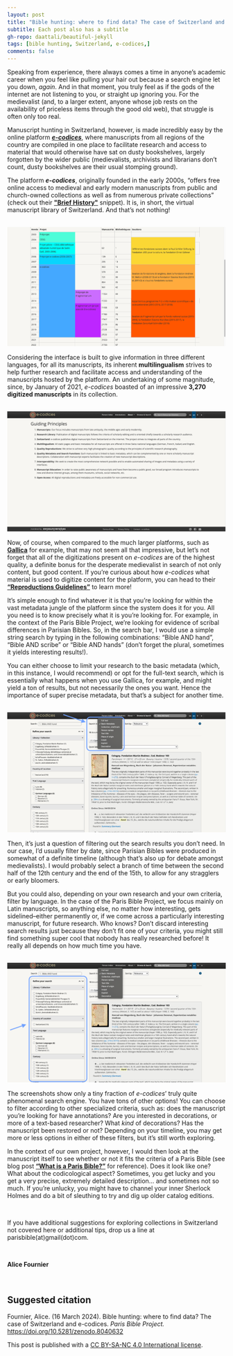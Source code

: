 ```yaml
---
layout: post
title: "Bible hunting: where to find data? The case of Switzerland and e-codices."
subtitle: Each post also has a subtitle
gh-repo: daattali/beautiful-jekyll
tags: [bible hunting, Switzerland, e-codices,]
comments: false
---
```


Speaking from experience, there always comes a time in anyone’s academic career when you feel like pulling your hair out because a search engine let you down, *again*. And in that moment, you truly feel as if the gods of the internet are not listening to you, or straight up ignoring you. For the medievalist (and, to a larger extent, anyone whose job rests on the availability of priceless items through the good old web), that struggle is often only too real.


Manuscript hunting in Switzerland, however, is made incredibly easy by the online platform [***e-codices***](https://www.e-codices.unifr.ch/en), where manuscripts from all regions of the country are compiled in one place to facilitate research and access to material that would otherwise have sat on dusty bookshelves, largely forgotten by the wider public (medievalists, archivists and librarians don’t count, dusty bookshelves are their usual stomping ground).


The platform ***e-codices***, originally founded in the early 2000s, “offers free online access to medieval and early modern manuscripts from public and church-owned collections as well as from numerous private collections” (check out their [**"Brief History"**](https://www.e-codices.unifr.ch/en/about/history) snippet). It is, in short, the virtual manuscript library of Switzerland. And that’s not nothing! 

<br>

<img src="/assets/E-codices_BriefHistory_screenshot copy.png">

<br>

Considering the interface is built to give information in three different languages, for all its manuscripts, its inherent **multilingualism** strives to help further research and facilitate access and understanding of the manuscripts hosted by the platform. An undertaking of some magnitude, since, by January of 2021, *e-codices* boasted of an impressive **3,270 digitized manuscripts** in its collection. 

<br>

<img src="/assets/E-codices_GuidingPrinciples_Screenshot copy.png">

<br>

Now, of course, when compared to the much larger platforms, such as [**Gallica**](https://gallica.bnf.fr/accueil/en/content/accueil-en?mode=desktop) for example, that may not seem all that impressive, but let’s not forget that all of the digitizations present on *e-codices* are of the highest quality, a definite bonus for the desperate medievalist in search of not only content, but good content. If you’re curious about how *e-codices* what material is used to digitize content for the platform, you can head to their [**“Reproductions Guidelines”**](https://www.e-codices.unifr.ch/en/about/imaging) to learn more!


It’s simple enough to find whatever it is that you’re looking for within the vast metadata jungle of the platform since the system does it for you. All you need is to know precisely what it is you’re looking for. For example, in the context of the Paris Bible Project, we’re looking for evidence of scribal differences in Parisian Bibles. So, in the search bar, I would use a simple string search by typing in the following combinations: “Bible AND hand”, “Bible AND scribe” or “Bible AND hands” (don’t forget the plural, sometimes it yields interesting results!).


You can either choose to limit your research to the basic metadata (which, in this instance, I would recommend) or opt for the full-text search, which is essentially what happens when you use Gallica, for example, and might yield a ton of results, but not necessarily the ones you want. Hence the importance of super precise metadata, but that’s a subject for another time.

<br>

<img src="/assets/E-codices_SearchFunctions_Screenshot 1 copy.png">

<br>

Then, it’s just a question of filtering out the search results you don’t need. In our case, I’d usually filter by date, since Parisian Bibles were produced in somewhat of a definite timeline (although that’s also up for debate amongst medievalists). I would probably select a branch of time between the second half of the 12th century and the end of the 15th, to allow for any stragglers or early bloomers. 


But you could also, depending on your own research and your own criteria, filter by language. In the case of the Paris Bible Project, we focus mainly on Latin manuscripts, so anything else, no matter how interesting, gets sidelined–either permanently or, if we come across a particularly interesting manuscript, for future research. Who knows? Don’t discard interesting search results just because they don’t fit one of your criteria, you might still find something super cool that nobody has really researched before! It really all depends on how much time you have.

<br>

<img src="/assets/E-codices_SearchFunctions_Screenshot 2 copy.png">

<br>

The screenshots show only a tiny fraction of *e-codices*’ truly quite phenomenal search engine. You have tons of other options! You can choose to filter according to other specialized criteria, such as: does the manuscript you’re looking for have annotations? Are you interested in decorations, or more of a text-based researcher? What *kind* of decorations? Has the manuscript been restored or not? Depending on your timeline, you may get more or less options in either of these filters, but it’s still worth exploring.


In the context of our own project, however, I would then look at the manuscript itself to see whether or not it fits the criteria of a Paris Bible (see blog post [**“What is a Paris Bible?”**](https://parisbible.github.io/2021-06-15-what_is_PB/) for reference). Does it look like one? What about the codicological aspect? Sometimes, you get lucky and you get a very precise, extremely detailed description… and sometimes not so much. If you’re unlucky, you might have to channel your inner Sherlock Holmes and do a bit of sleuthing to try and dig up older catalog editions.

<br>

If you have additional suggestions for exploring collections in Switzerland not covered here or additional tips, drop us a line at parisbible(at)gmail(dot)com. 

<br>

**Alice Fournier**

<br>

## **Suggested citation**

Fournier, Alice. (16 March 2024). Bible hunting: where to find data? The case of Switzerland and e-codices. *Paris Bible Project.* https://doi.org/10.5281/zenodo.8040632

This post is published with a [CC BY-SA-NC 4.0 International license](https://creativecommons.org/licenses/by-nc-sa/4.0/).
